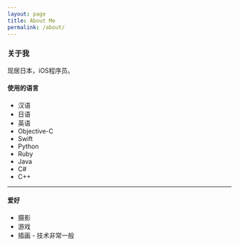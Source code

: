 ```yaml
---
layout: page
title: About Me
permalink: /about/
---
```

### 关于我

现居日本，iOS程序员。

#### 使用的语言
 * 汉语
 * 日语
 * 英语
 * Objective-C
 * Swift
 * Python
 * Ruby
 * Java
 * C#
 * C++

---

#### 爱好
 * 摄影
 * 游戏
 * 插画 - 技术非常一般

